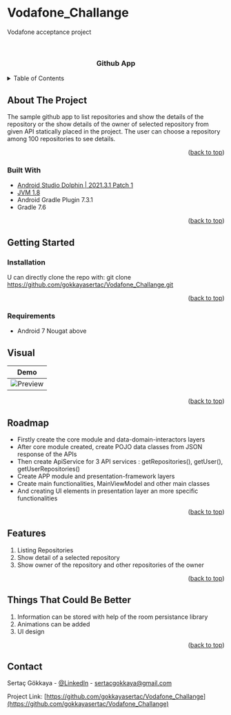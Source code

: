 # Vodafone_Challange
Vodafone acceptance project
<div id="top"></div>

<!-- PROJECT LOGO -->
<br />
<div align="center">
<h3 align="center">Github App</h3>

</div>



<!-- TABLE OF CONTENTS -->
<details>
  <summary>Table of Contents</summary>
  <ol>
    <li>
      <a href="#about-the-project">About The Project</a>
      <ul>
        <li><a href="#built-with">Built With</a></li>
      </ul>
    </li>
    <li>
      <a href="#getting-started">Getting Started</a>
      <ul>
        <li><a href="#installation">Installation</a></li>
      </ul>
    </li>
    <li><a href="#usage">Usage</a></li>
    <li><a href="#roadmap">Roadmap</a></li>
    <li><a href="#contributing">Contributing</a></li>
    <li><a href="#contact">Contact</a></li>
    <li><a href="#acknowledgments">Acknowledgments</a></li>
  </ol>
</details>



<!-- ABOUT THE PROJECT -->
## About The Project

The sample github app to list repositories and show the details of the repository or the show details of the owner of selected repository from given API statically placed in the project. The user can choose a repository among 100 repositories to see details.

<p align="right">(<a href="#top">back to top</a>)</p>



### Built With

* [Android Studio Dolphin | 2021.3.1 Patch 1](https://developer.android.com/studio/releases)
* [JVM 1.8](https://www.java.com/en/download/manual.jsp)
* Android Gradle Plugin 7.3.1
* Gradle 7.6
<p align="right">(<a href="#top">back to top</a>)</p>



<!-- GETTING STARTED -->
## Getting Started

### Installation
U can directly clone the repo with:
git clone https://github.com/gokkayasertac/Vodafone_Challange.git

<p align="right">(<a href="#top">back to top</a>)</p>

### Requirements

* Android 7 Nougat above

<!-- USAGE EXAMPLES -->
## Visual
| Demo |  
| --- | 
| ![Preview](app.gif) | 

<p align="right">(<a href="#top">back to top</a>)</p>



<!-- ROADMAP -->
## Roadmap

- Firstly create the core module and data-domain-interactors layers
- After core module created, create POJO data classes from JSON response of the APIs
- Then create ApiService for 3 API services : getRepositories(), getUser(), getUserRepositories()
- Create APP module and presentation-framework layers
- Create main functionalities, MainViewModel and other main classes
- And creating UI elements in presentation layer an more specific functionalities

<p align="right">(<a href="#top">back to top</a>)</p>



<!-- FEATURES -->
## Features
1. Listing Repositories
2. Show detail of a selected repository
3. Show owner of the repository and other repositories of the owner

<p align="right">(<a href="#top">back to top</a>)</p>


<!-- THINGS THAT COULD BE BETTER -->
## Things That Could Be Better
1. Information can be stored with help of the room persistance library
2. Animations can be added
3. UI design

<p align="right">(<a href="#top">back to top</a>)</p>

<!-- CONTACT -->
## Contact

Sertaç Gökkaya - [@LinkedIn](https://www.linkedin.com/in/sertacgokkaya/) - sertacgokkaya@gmail.com

Project Link: [https://github.com/gokkayasertac/Vodafone_Challange](https://github.com/gokkayasertac/Vodafone_Challange)


<!-- MARKDOWN LINKS & IMAGES -->
<!-- https://www.markdownguide.org/basic-syntax/#reference-style-links -->
